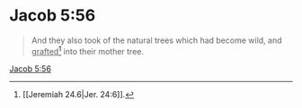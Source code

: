 # Jacob 5:56

> And they also took of the natural trees which had become wild, and <u>grafted</u>[^a] into their mother tree.

[Jacob 5:56](https://www.churchofjesuschrist.org/study/scriptures/bofm/jacob/5?lang=eng&id=p56#p56)


[^a]: [[Jeremiah 24.6|Jer. 24:6]].  
